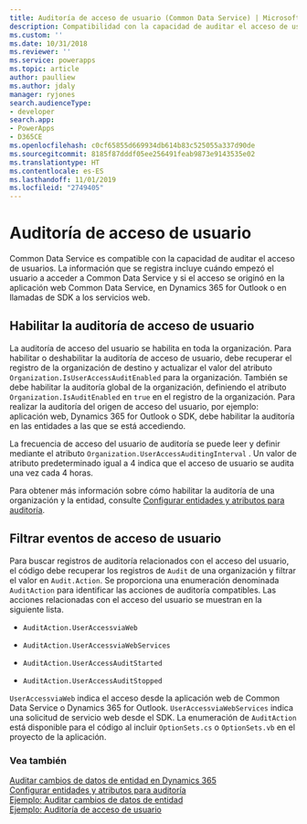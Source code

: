 ```yaml
---
title: Auditoría de acceso de usuario (Common Data Service) | Microsoft Docs
description: Compatibilidad con la capacidad de auditar el acceso de usuario, incluida la identificación de usuario, la hora de acceso y el tipo de cliente.
ms.custom: ''
ms.date: 10/31/2018
ms.reviewer: ''
ms.service: powerapps
ms.topic: article
author: paulliew
ms.author: jdaly
manager: ryjones
search.audienceType:
- developer
search.app:
- PowerApps
- D365CE
ms.openlocfilehash: c0cf65855d669934db614b83c525055a337d90de
ms.sourcegitcommit: 8185f87dddf05ee256491feab9873e9143535e02
ms.translationtype: HT
ms.contentlocale: es-ES
ms.lasthandoff: 11/01/2019
ms.locfileid: "2749405"
---
```

# <a name="audit-user-access"></a>Auditoría de acceso de usuario

Common Data Service es compatible con la capacidad de auditar el acceso de usuarios. La información que se registra incluye cuándo empezó el usuario a acceder a Common Data Service y si el acceso se originó en la aplicación web Common Data Service, en Dynamics 365 for Outlook o en llamadas de SDK a los servicios web.  
  
## <a name="enable-user-access-auditing"></a>Habilitar la auditoría de acceso de usuario  
 La auditoría de acceso del usuario se habilita en toda la organización. Para habilitar o deshabilitar la auditoría de acceso de usuario, debe recuperar el registro de la organización de destino y actualizar el valor del atributo `Organization.IsUserAccessAuditEnabled` para la organización. También se debe habilitar la auditoría global de la organización, definiendo el atributo `Organization.IsAuditEnabled` en `true` en el registro de la organización. Para realizar la auditoría del origen de acceso del usuario, por ejemplo: aplicación web, Dynamics 365 for Outlook o SDK, debe habilitar la auditoría en las entidades a las que se está accediendo.  
  
 La frecuencia de acceso del usuario de auditoría se puede leer y definir mediante el atributo `Organization.UserAccessAuditingInterval` . Un valor de atributo predeterminado igual a 4 indica que el acceso de usuario se audita una vez cada 4 horas.  
  
 Para obtener más información sobre cómo habilitar la auditoría de una organización y la entidad, consulte [Configurar entidades y atributos para auditoría](configure-entities-attributes-auditing.md).  
  
## <a name="filter-on-user-access-events"></a>Filtrar eventos de acceso de usuario  
 Para buscar registros de auditoría relacionados con el acceso del usuario, el código debe recuperar los registros de `Audit` de una organización y filtrar el valor en `Audit.Action`. Se proporciona una enumeración denominada `AuditAction` para identificar las acciones de auditoría compatibles. Las acciones relacionadas con el acceso del usuario se muestran en la siguiente lista.  
  
-   `AuditAction.UserAccessviaWeb`  
  
-   `AuditAction.UserAccessviaWebServices`  
  
-   `AuditAction.UserAccessAuditStarted`  
  
-   `AuditAction.UserAccessAuditStopped`  
  
 `UserAccessviaWeb` indica el acceso desde la aplicación web de Common Data Service o Dynamics 365 for Outlook. `UserAccessviaWebServices` indica una solicitud de servicio web desde el SDK. La enumeración de `AuditAction` está disponible para el código al incluir `OptionSets.cs` o `OptionSets.vb` en el proyecto de la aplicación.  
  
### <a name="see-also"></a>Vea también  
 [Auditar cambios de datos de entidad en Dynamics 365](/dynamics365/customer-engagement/developer/audit-entity-data-changes)   
 [Configurar entidades y atributos para auditoría](/dynamics365/customer-engagement/developer/configure-entities-attributes-auditing)     
 [Ejemplo: Auditar cambios de datos de entidad](/dynamics365/customer-engagement/developer/sample-audit-entity-data-changes)   
 [Ejemplo: Auditoría de acceso de usuario](/dynamics365/customer-engagement/developer/sample-audit-user-access)
